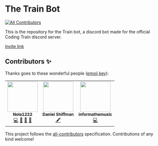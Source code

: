 # The Train Bot
<!-- ALL-CONTRIBUTORS-BADGE:START - Do not remove or modify this section -->
[![All Contributors](https://img.shields.io/badge/all_contributors-3-orange.svg?style=flat-square)](#contributors-)
<!-- ALL-CONTRIBUTORS-BADGE:END -->
This is the repository for the Train bot, a discord bot made for the official Coding Train discord server.

[Invite link](https://discordapp.com/oauth2/authorize?client_id=659770105026052156&scope=bot&permissions=8)

## Contributors ✨

Thanks goes to these wonderful people ([emoji key](https://allcontributors.org/docs/en/emoji-key)):

<!-- ALL-CONTRIBUTORS-LIST:START - Do not remove or modify this section -->
<!-- prettier-ignore-start -->
<!-- markdownlint-disable -->
<table>
  <tr>
    <td align="center"><a href="https://noahvb.nl"><img src="https://avatars1.githubusercontent.com/u/14055571?v=4" width="100px;" alt=""/><br /><sub><b>Nola1222</b></sub></a><br /><a href="https://github.com/CodingTrain/trainbot/commits?author=nobobo1234" title="Code">💻</a> <a href="https://github.com/CodingTrain/trainbot/issues?q=author%3Anobobo1234" title="Bug reports">🐛</a> <a href="#maintenance-nobobo1234" title="Maintenance">🚧</a> <a href="https://github.com/CodingTrain/trainbot/pulls?q=is%3Apr+reviewed-by%3Anobobo1234" title="Reviewed Pull Requests">👀</a></td>
    <td align="center"><a href="http://www.shiffman.net"><img src="https://avatars0.githubusercontent.com/u/191758?v=4" width="100px;" alt=""/><br /><sub><b>Daniel Shiffman</b></sub></a><br /><a href="#content-shiffman" title="Content">🖋</a></td>
    <td align="center"><a href="https://github.com/informathemusic"><img src="https://avatars3.githubusercontent.com/u/39065949?v=4" width="100px;" alt=""/><br /><sub><b>informathemusic</b></sub></a><br /><a href="https://github.com/CodingTrain/trainbot/commits?author=informathemusic" title="Code">💻</a></td>
  </tr>
</table>

<!-- markdownlint-enable -->
<!-- prettier-ignore-end -->
<!-- ALL-CONTRIBUTORS-LIST:END -->

This project follows the [all-contributors](https://github.com/all-contributors/all-contributors) specification. Contributions of any kind welcome!
